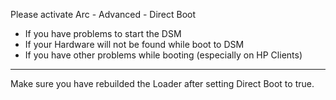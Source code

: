 Please activate Arc - Advanced - Direct Boot

 - If you have problems to start the DSM
 - If your Hardware will not be found while boot to DSM
 - If you have other problems while booting (especially on HP Clients)

---

Make sure you have rebuilded the Loader after setting Direct Boot to true.